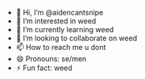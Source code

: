 - 👋 Hi, I’m @aidencantsnipe
- 👀 I’m interested in weed
- 🌱 I’m currently learning weed
- 💞️ I’m looking to collaborate on weed
- 📫 How to reach me u dont
- 😄 Pronouns: se/men
- ⚡ Fun fact: weed

<!---
aidencantsnipe/aidencantsnipe is a ✨ special ✨ repository because its `README.md` (this file) appears on your GitHub profile.
You can click the Preview link to take a look at your changes.
--->
